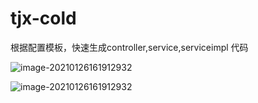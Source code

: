# tjx-cold
根据配置模板，快速生成controller,service,serviceimpl 代码

![image-20210126161912932](https://image.chsgw.com/2021012677245224520119.gif)


![image-20210126161912932](https://image.chsgw.com/2021012688245224520119.gif)



